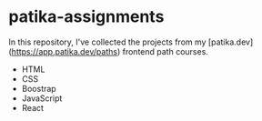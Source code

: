 # patika-assignments

In this repository, I've collected the projects from my [patika.dev] (https://app.patika.dev/paths) frontend path courses. 

* HTML
* CSS
* Boostrap
* JavaScript
* React 
